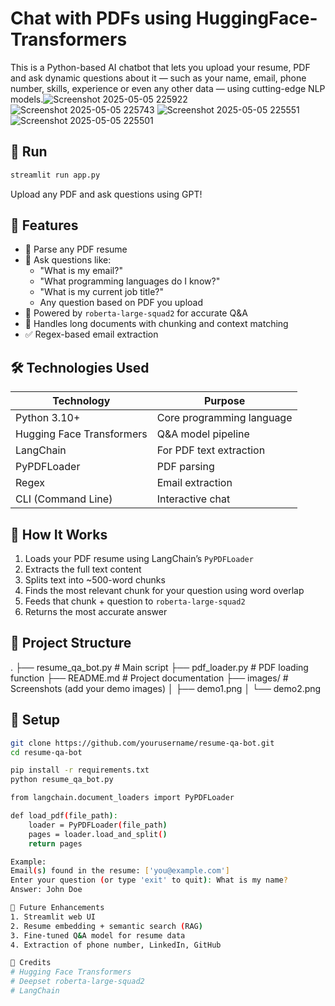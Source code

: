# Chat with PDFs using HuggingFace-Transformers
This is a Python-based AI chatbot that lets you upload your resume, PDF and ask dynamic questions about it — such as your name, email, phone number, skills, experience or even any other data — using cutting-edge NLP models.![Screenshot 2025-05-05 225922](https://github.com/user-attachments/assets/b801ea19-bece-41e5-ba94-7e1303272421)
![Screenshot 2025-05-05 225743](https://github.com/user-attachments/assets/c9ae79df-6960-42a5-a3c2-08596121fad0)
![Screenshot 2025-05-05 225551](https://github.com/user-attachments/assets/f35ae55f-5eeb-473a-895a-6f54498df977)
![Screenshot 2025-05-05 225501](https://github.com/user-attachments/assets/598ab3c5-e0d7-45cf-8475-12b687e57ab2)


## 🚀 Run
```bash
streamlit run app.py
```
Upload any PDF and ask questions using GPT!

## 🚀 Features
- 📄 Parse any PDF resume
- 🤖 Ask questions like:
  - "What is my email?"
  - "What programming languages do I know?"
  - "What is my current job title?"
  - Any question based on PDF you upload
- 🧠 Powered by `roberta-large-squad2` for accurate Q&A
- 🧱 Handles long documents with chunking and context matching
- ✅ Regex-based email extraction

## 🛠️ Technologies Used
| Technology | Purpose |
|------------|---------|
| Python 3.10+ | Core programming language |
| Hugging Face Transformers | Q&A model pipeline |
| LangChain | For PDF text extraction |
| PyPDFLoader | PDF parsing |
| Regex | Email extraction |
| CLI (Command Line) | Interactive chat |

## 🧠 How It Works
1. Loads your PDF resume using LangChain’s `PyPDFLoader`
2. Extracts the full text content
3. Splits text into ~500-word chunks
4. Finds the most relevant chunk for your question using word overlap
5. Feeds that chunk + question to `roberta-large-squad2`
6. Returns the most accurate answer


## 📂 Project Structure
.
├── resume_qa_bot.py # Main script
├── pdf_loader.py # PDF loading function
├── README.md # Project documentation
├── images/ # Screenshots (add your demo images)
│ ├── demo1.png
│ └── demo2.png


## 🔧 Setup
```bash
git clone https://github.com/yourusername/resume-qa-bot.git
cd resume-qa-bot

pip install -r requirements.txt
python resume_qa_bot.py

from langchain.document_loaders import PyPDFLoader

def load_pdf(file_path):
    loader = PyPDFLoader(file_path)
    pages = loader.load_and_split()
    return pages

Example:
Email(s) found in the resume: ['you@example.com']
Enter your question (or type 'exit' to quit): What is my name?
Answer: John Doe

🔮 Future Enhancements
1. Streamlit web UI
2. Resume embedding + semantic search (RAG)
3. Fine-tuned Q&A model for resume data
4. Extraction of phone number, LinkedIn, GitHub

🙌 Credits
# Hugging Face Transformers
# Deepset roberta-large-squad2
# LangChain
